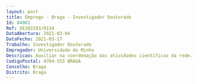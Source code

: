```yaml
--- 
layout: post
title: Emprego - Braga - Investigador Doutorado
Id: 84961
Ref: OE202103/0134
DataAbertura: 2021-03-04
DataFecho: 2021-03-17
Trabalho: Investigador Doutorado
Empregador: Universidade do Minho
Descricao: Auxiliar na coordenação das atividades científicas da rede.
CodigoPostal: 4704-553 BRAGA
Concelho: Braga
Distrito: Braga
--- 
```

